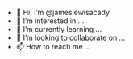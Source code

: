 - 👋 Hi, I’m @jameslewisacady
- 👀 I’m interested in ...
- 🌱 I’m currently learning ...
- 💞️ I’m looking to collaborate on ...
- 📫 How to reach me ...

<!---
jameslewisacady/jameslewisacady is a ✨ special ✨ repository because its `README.md` (this file) appears on your GitHub profile.
You can click the Preview link to take a look at your changes.
--->
